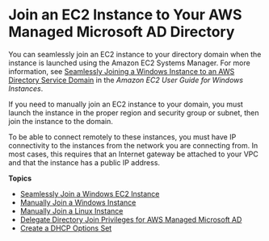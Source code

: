 # Join an EC2 Instance to Your AWS Managed Microsoft AD Directory<a name="ms_ad_join_instance"></a>

You can seamlessly join an EC2 instance to your directory domain when the instance is launched using the Amazon EC2 Systems Manager\. For more information, see [Seamlessly Joining a Windows Instance to an AWS Directory Service Domain](http://docs.aws.amazon.com/AWSEC2/latest/WindowsGuide/ec2-join-aws-domain.html) in the *Amazon EC2 User Guide for Windows Instances*\.

If you need to manually join an EC2 instance to your domain, you must launch the instance in the proper region and security group or subnet, then join the instance to the domain\.

To be able to connect remotely to these instances, you must have IP connectivity to the instances from the network you are connecting from\. In most cases, this requires that an Internet gateway be attached to your VPC and that the instance has a public IP address\.

**Topics**
+ [Seamlessly Join a Windows EC2 Instance](launching_instance.md)
+ [Manually Join a Windows Instance](join_windows_instance.md)
+ [Manually Join a Linux Instance](join_linux_instance.md)
+ [Delegate Directory Join Privileges for AWS Managed Microsoft AD](directory_join_privileges.md)
+ [Create a DHCP Options Set](dhcp_options_set.md)